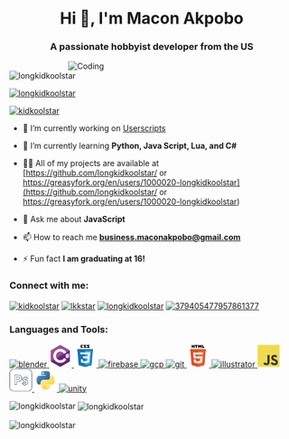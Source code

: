 <h1 align="center">Hi 👋, I'm Macon Akpobo</h1>
<h3 align="center">A passionate hobbyist developer from the US</h3>
<img align="right" alt="Coding" Width="400" src"[https://raw.githubusercontent.com/jsuarezruiz/jsuarezruiz/master/images/coding.gif](https://raw.githubusercontent.com/jsuarezruiz/jsuarezruiz/master/images/coding.gif)>

<p align="left"> <img src="https://komarev.com/ghpvc/?username=longkidkoolstar&label=Profile%20views&color=0e75b6&style=flat" alt="longkidkoolstar" /> </p>

<p align="left"> <a href="https://github.com/ryo-ma/github-profile-trophy"><img src="https://github-profile-trophy.vercel.app/?username=longkidkoolstar" alt="longkidkoolstar" /></a> </p>

<p align="left"> <a href="https://twitter.com/kidkoolstar" target="blank"><img src="https://img.shields.io/twitter/follow/kidkoolstar?logo=twitter&style=for-the-badge" alt="kidkoolstar" /></a> </p>

- 🔭 I’m currently working on [Userscripts](https://greasyfork.org/en/users/1000020-longkidkoolstar)

- 🌱 I’m currently learning **Python, Java Script, Lua, and C#**

- 👨‍💻 All of my projects are available at [https://github.com/longkidkoolstar/ or https://greasyfork.org/en/users/1000020-longkidkoolstar](https://github.com/longkidkoolstar/ or https://greasyfork.org/en/users/1000020-longkidkoolstar)

- 💬 Ask me about **JavaScript**

- 📫 How to reach me **business.maconakpobo@gmail.com**

- ⚡ Fun fact **I am graduating at 16!**

<h3 align="left">Connect with me:</h3>
<p align="left">
<a href="https://twitter.com/kidkoolstar" target="blank"><img align="center" src="https://raw.githubusercontent.com/rahuldkjain/github-profile-readme-generator/master/src/images/icons/Social/twitter.svg" alt="kidkoolstar" height="30" width="40" /></a>
<a href="https://instagram.com/lkkstar" target="blank"><img align="center" src="https://raw.githubusercontent.com/rahuldkjain/github-profile-readme-generator/master/src/images/icons/Social/instagram.svg" alt="lkkstar" height="30" width="40" /></a>
<a href="https://www.youtube.com/c/longkidkoolstar" target="blank"><img align="center" src="https://raw.githubusercontent.com/rahuldkjain/github-profile-readme-generator/master/src/images/icons/Social/youtube.svg" alt="longkidkoolstar" height="30" width="40" /></a>
<a href="https://discord.gg/379405477957861377" target="blank"><img align="center" src="https://raw.githubusercontent.com/rahuldkjain/github-profile-readme-generator/master/src/images/icons/Social/discord.svg" alt="379405477957861377" height="30" width="40" /></a>
</p>

<h3 align="left">Languages and Tools:</h3>
<p align="left"> <a href="https://www.blender.org/" target="_blank" rel="noreferrer"> <img src="https://download.blender.org/branding/community/blender_community_badge_white.svg" alt="blender" width="40" height="40"/> </a> <a href="https://www.w3schools.com/cs/" target="_blank" rel="noreferrer"> <img src="https://raw.githubusercontent.com/devicons/devicon/master/icons/csharp/csharp-original.svg" alt="csharp" width="40" height="40"/> </a> <a href="https://www.w3schools.com/css/" target="_blank" rel="noreferrer"> <img src="https://raw.githubusercontent.com/devicons/devicon/master/icons/css3/css3-original-wordmark.svg" alt="css3" width="40" height="40"/> </a> <a href="https://firebase.google.com/" target="_blank" rel="noreferrer"> <img src="https://www.vectorlogo.zone/logos/firebase/firebase-icon.svg" alt="firebase" width="40" height="40"/> </a> <a href="https://cloud.google.com" target="_blank" rel="noreferrer"> <img src="https://www.vectorlogo.zone/logos/google_cloud/google_cloud-icon.svg" alt="gcp" width="40" height="40"/> </a> <a href="https://git-scm.com/" target="_blank" rel="noreferrer"> <img src="https://www.vectorlogo.zone/logos/git-scm/git-scm-icon.svg" alt="git" width="40" height="40"/> </a> <a href="https://www.w3.org/html/" target="_blank" rel="noreferrer"> <img src="https://raw.githubusercontent.com/devicons/devicon/master/icons/html5/html5-original-wordmark.svg" alt="html5" width="40" height="40"/> </a> <a href="https://www.adobe.com/in/products/illustrator.html" target="_blank" rel="noreferrer"> <img src="https://www.vectorlogo.zone/logos/adobe_illustrator/adobe_illustrator-icon.svg" alt="illustrator" width="40" height="40"/> </a> <a href="https://developer.mozilla.org/en-US/docs/Web/JavaScript" target="_blank" rel="noreferrer"> <img src="https://raw.githubusercontent.com/devicons/devicon/master/icons/javascript/javascript-original.svg" alt="javascript" width="40" height="40"/> </a> <a href="https://www.photoshop.com/en" target="_blank" rel="noreferrer"> <img src="https://raw.githubusercontent.com/devicons/devicon/master/icons/photoshop/photoshop-line.svg" alt="photoshop" width="40" height="40"/> </a> <a href="https://www.python.org" target="_blank" rel="noreferrer"> <img src="https://raw.githubusercontent.com/devicons/devicon/master/icons/python/python-original.svg" alt="python" width="40" height="40"/> </a> <a href="https://unity.com/" target="_blank" rel="noreferrer"> <img src="https://www.vectorlogo.zone/logos/unity3d/unity3d-icon.svg" alt="unity" width="40" height="40"/> </a> </p>

<p><img align="left" src="https://github-readme-stats.vercel.app/api/top-langs?username=longkidkoolstar&show_icons=true&locale=en&layout=compact" alt="longkidkoolstar" /></p>

<p>&nbsp;<img align="center" src="https://github-readme-stats.vercel.app/api?username=longkidkoolstar&show_icons=true&locale=en" alt="longkidkoolstar" /></p>

<p><img align="center" src="https://github-readme-streak-stats.herokuapp.com/?user=longkidkoolstar&" alt="longkidkoolstar" /></p>
